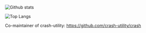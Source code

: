 ![Github stats](https://github-readme-stats.vercel.app/api?username=liutgnu&theme=cobalt&show_icons=true&count_private=true)

![Top Langs](https://github-readme-stats.vercel.app/api/top-langs/?username=liutgnu&layout=compact)

Co-maintainer of crash-utility: https://github.com/crash-utility/crash

<!--
**liutgnu/liutgnu** is a ✨ _special_ ✨ repository because its `README.md` (this file) appears on your GitHub profile.

Here are some ideas to get you started:

- 🔭 I’m currently working on ...
- 🌱 I’m currently learning ...
- 👯 I’m looking to collaborate on ...
- 🤔 I’m looking for help with ...
- 💬 Ask me about ...
- 📫 How to reach me: ...
- 😄 Pronouns: ...
- ⚡ Fun fact: ...
-->
